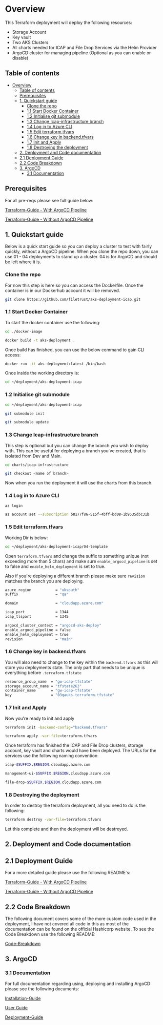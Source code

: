 # Overview

This Terraform deployment will deploy the following resources:

- Storage Account
- Key vault
- Two AKS Clusters
- All charts needed for ICAP and File Drop Services via the Helm Provider
- ArgoCD cluster for managing pipeline (Optional as you can enable or disable)

## Table of contents

- [Overview](#overview)
  - [Table of contents](#table-of-contents)
  - [Prerequisites](#prerequisites)
  - [1. Quickstart guide](#1-quickstart-guide)
    - [Clone the repo](#clone-the-repo)
    - [1.1 Start Docker Container](#11-start-docker-container)
    - [1.2 Initialise git submodule](#12-initialise-git-submodule)
    - [1.3 Change Icap-infrastructure branch](#13-change-icap-infrastructure-branch)
    - [1.4 Log in to Azure CLI](#14-log-in-to-azure-cli)
    - [1.5 Edit terraform.tfvars](#15-edit-terraformtfvars)
    - [1.6 Change key in backend.tfvars](#16-change-key-in-backendtfvars)
    - [1.7 Init and Apply](#17-init-and-apply)
    - [1.8 Destroying the deployment](#18-destroying-the-deployment)
  - [2. Deployment and Code documentation](#2-deployment-and-code-documentation)
  - [2.1 Deployment Guide](#21-deployment-guide)
  - [2.2 Code Breakdown](#22-code-breakdown)
  - [3. ArgoCD](#3-argocd)
    - [3.1 Documentation](#31-documentation)

## Prerequisites

For all pre-reqs please see full guide below:

[Terraform-Guide - With ArgoCD Pipeline](/documentation/Terraform/terraform-guide-with-argo.md)

[Terraform-Guide - Without ArgoCD Pipeline](/documentation/Terraform/terraform-guide-without-argo.md)

## 1. Quickstart guide

Below is a quick start guide so you can deploy a cluster to test with fairly quickly, without a ArgoCD pipeline. When you clone the repo down, you can use 01 - 04 deployments to stand up a cluster. 04 is for ArgoCD and should be left where it is.

### Clone the repo

For now this step is here so you can access the Dockerfile. Once the container is in our Dockerhub account it will be removed.

```bash
git clone https://github.com/filetrust/aks-deployment-icap.git
```

### 1.1 Start Docker Container

To start the docker container use the following:

```bash
cd ./docker-image

docker build -t aks-deployment .
```

Once build has finished, you can use the below command to gain CLI access:

```bash
docker run -it aks-deployment:latest /bin/bash
```

Once inside the working directory is:

```bash
cd ~/deployment/aks-deployment-icap
```
### 1.2 Initialise git submodule

```bash
cd ~/deployment/aks-deployment-icap

git submodule init

git submodule update
```

### 1.3 Change Icap-infrastructure branch

This step is optional but you can change the branch you wish to deploy with. This can be useful for deploying a branch you've created, that is isolated from Dev and Main.

```bash
cd charts/icap-infrastructure

git checkout <name of branch>
```

Now when you run the deployment it will use the charts from this branch.

### 1.4 Log in to Azure CLI

```bash
az login

az account set --subscription b8177f86-515f-4bff-bd08-1b9535dbc31b
```

### 1.5 Edit terraform.tfvars 

Working Dir is below:

```bash
cd ~/deployment/aks-deployment-icap/04-template
```

Open ```terraform.tfvars``` and change the suffix to something unique (not exceeding more than 5 chars) and make sure ```enable_argocd_pipeline``` is set to false and ```enable_helm_deployment``` is set to true.

Also if you're deploying a different branch please make sure ```revision``` matches the branch you are deploying.

```bash
azure_region           = "uksouth"
suffix                 = "qa"

domain                 = "cloudapp.azure.com"

icap_port              = 1344
icap_tlsport           = 1345

argocd_cluster_context = "argocd-aks-deploy"
enable_argocd_pipeline = false
enable_helm_deployment = true
revision               = "main"
```

### 1.6 Change key in backend.tfvars

You will also need to change to the key within the ```backend.tfvars``` as this will store you deployments state. The only part that needs to be unique is everything before ```.terraform.tfstate```

```bash
resource_group_name  = "gw-icap-tfstate"
storage_account_name = "tfstate263"
container_name       = "gw-icap-tfstate"
key                  = "03qauks.terraform.tfstate"
```

### 1.7 Init and Apply

Now you're ready to init and apply 

```bash
terraform init -backend-config="backend.tfvars"
```

```bash
terraform apply -var-file=terraform.tfvars
```

Once terraform has finished the ICAP and File Drop clusters, storage account, key vault and charts would have been deployed. The URLs for the services use the following naming convention:

```bash
icap-$SUFFIX.$REGION.cloudapp.azure.com

management-ui-$SUFFIX.$REGION.cloudapp.azure.com

file-drop-$SUFFIX.$REGION.cloudapp.azure.com
```

### 1.8 Destroying the deployment

In order to destroy the terraform deployment, all you need to do is the following:

```bash
terraform destroy -var-file=terraform.tfvars
```

Let this complete and then the deployment will be destroyed.

## 2. Deployment and Code documentation

## 2.1 Deployment Guide

For a more detailed guide please use the following README's:

[Terraform-Guide - With ArgoCD Pipeline](/documentation/Terraform/terraform-guide-with-argo.md)

[Terraform-Guide - Without ArgoCD Pipeline](/documentation/Terraform/terraform-guide-without-argo.md)


## 2.2 Code Breakdown

The following document covers some of the more custom code used in the deployment, I have not covered all code in this as most of the documentation can be found on the official Hashicorp website. To see the Code Breakdown use the following README:

[Code-Breakdown](/documentation/Terraform/code-breakdown.md)

## 3. ArgoCD

### 3.1 Documentation

For full documentation regarding using, deploying and installing ArgoCD please see the following documents:

[Installation-Guide](/documentation/Argocd/installation-guide.md)

[User Guide](documentation/Argocd/user-guide.md)

[Deployment-Guide](/documentation/Argocd/deployment-guide.md)
